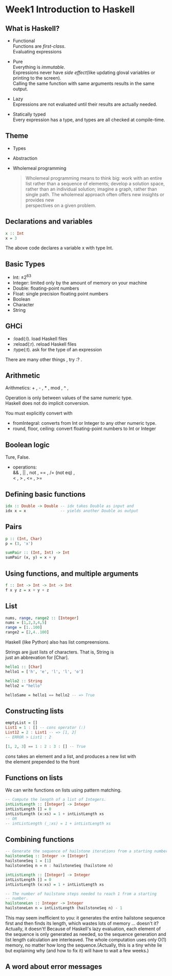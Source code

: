# Week1 Introduction to Haskell

What is Haskell?
---

- Functional  
  Functions are *first-class*.  
  Evaluating expressions

- Pure  
  Everything is *immutable*.  
  Expressions never have *side effect*(like updating gloval variables or printing to the screen).  
  Calling the same function with same arguments results in the same output.
- Lazy  
  Expressions are not evaluated until their results are actually needed.
- Statically typed  
  Every expression has a type, and types are all checked at compile-time.

Theme
---

- Types

- Abstraction

- Wholemeal programming  
  > Wholemeal programming means to think big: work with an entire  
  >list rather than a sequence of elements; develop a solution space,  
  >rather than an individual solution; imagine a graph, rather than  
  >single path.
  > The wholemeal approach often offers new insights or provides new  
  >perspectives on a given problem.


Declarations and variables
---
```Haskell
x :: Int
x = 3
```
The above code declares a variable x with type Int.

Basic Types
---
- Int: $\pm 2^{63}$
- Integer: limited only by the amount of memory on your machine
- Double: floating-point numbers
- Float: single precision floating point numbers
- Boolean
- Character
- String

GHCi
---
- :load(:l). load Haskell files
- :reload(:r). reload Haskell files
- :type(:t). ask for the type of an expression

There are many other things , try :? .

Arithmetic
---
Arithmetics: + , - , * , mod , ^ ,

Operation is only between values of the same numeric type.  
Haskell does not do implicit conversion.

You must explicitly convert with

- fromIntegral: converts from Int or Integer to any other numeric type.
- round, floor, ceiling: convert floating-point numbers to Int or Integer



Boolean logic
---
Ture, False.

- operations:  
  && , || , not , == , /= (not eq) ,  
  < , > , <= , >=


Defining basic functions
---
```haskell
idx :: Double -> Double -- idx takes Double as input and
idx x = x               -- yields another Double as output
```

Pairs
---
```haskell
p :: (Int, Char)
p = (3, 'x')

sumPair :: (Int, Int) -> Int
sumPair (x, y) = x + y
```

Using functions, and multiple arguments
---
```haskell
f :: Int -> Int -> Int -> Int
f x y z = x + y + z
```

List
---
```haskell
nums, range, range2 :: [Integer]
nums = [1,2,3,4,5]
range = [1..100]
range2 = [2,4..100]
```
Haskell (like Python) also has list compreensions.

Strings are jjust lists of characters. That is, String is  
just an abbrevation for [Char].

```haskell
hello1 :: [Char]
hello1 = ['h', 'e', 'l', 'l', 'o']

hello2 :: String
hello2 = "hello"

helloSame = hello1 == hello2 -- => True
```

Constructing lists
---
```haskell
emptyList = []
List1 = 1 : [] -- cons operator (:)
List12 = 2 : List1 -- => [1, 2]
-- ERROR > List1 : 2

[1, 2, 3] == 1 : 2 : 3 : [] -- True
```

*cons* takes an element and a list, and produces a new list with  
the element prepended to the front

Functions on lists
---
We can write functions on lists using pattern matching.

```haskell
-- Compute the length of a list of Integers.
intListLength :: [Integer] -> Integer
intListLength [] = 0
intListLength (x:xs) = 1 + intListLength xs
-- OR
-- intListLength (_:xs) = 1 + intListLength xs
```

Combining functions
---
```haskell
-- Generate the sequence of hailstone iterations from a starting number.
hailstoneSeq :: Integer -> [Integer]
hailstoneSeq 1 = [1]
hailstoneSeq n = n : hailstoneSeq (hailstone n)

intListLength :: [Integer] -> Integer
intListLength [] = 0
intListLength (x:xs) = 1 + intListLength xs

-- The number of hailstone steps needed to reach 1 from a starting
-- number.
hailstoneLen :: Integer -> Integer
hailstoneLen n = intListLength (hailstoneSeq n) - 1
```
This may seem inefficient to you: it generates the entire hailstone sequence
first and then finds its length, which wastes lots of memory ... doesn't it?
Actually, it doesn't! Because of Haskell's lazy evaluation, each element of
the sequence is only generated as needed, so the sequence generation and list
length calculation are interleaved. The whole computation uses only O(1) memory,
no matter how long the sequence.(Actually, this is a tiny white lie but explaining
why (and how to fix it) will have to wait a few weeks.)


A word about error messages
---
